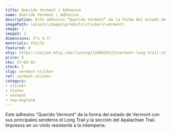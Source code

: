 ```yaml
---
title: Querido Vermont | Adhesivo
name: Querido Vermont | Adhesivo
description: Este adhesivo “Querido Vermont” da la forma del estado de Vermont con sus principales senderos el Long Trail y la sección del Apalachian Trail. Impresos en un vínilo resistente a la intemperie.
imagePath: \assets\images\products\stickers\vermont\
image: 1
image2: 1
dimensions: 3"x 4.1"
materials: Vínilo
featured: 0
etsy: https://soijen.etsy.com/listing/1246629123/vermont-long-trail-sticker-weatherproof?utm_source=Copy&utm_medium=ListingManager&utm_campaign=Share&utm_term=so.lmsm&share_time=1695262090869
price: 5
sku: ST-QV-01
stock: 1
slug: vermont-sticker
ref: vermont-sticker
category:
- sticker
- states
- vermont
- new-england
---
```

Este adhesivo “Querido Vermont” da la forma del estado de Vermont con sus principales senderos el Long Trail y la sección del Apalachian Trail. Impresos en un vínilo resistente a la intemperie.
